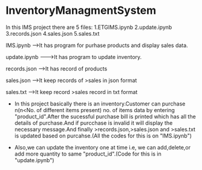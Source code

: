 # InventoryManagmentSystem

In this IMS project there are 5 files:
1.ETGIMS.ipynb
2.update.ipynb
3.records.json
4.sales.json
5.sales.txt

IMS.ipynb -->It has program for purhase products and display sales data.

update.ipynb --->It has program to update inventory.

records.json  -->It has record of products

sales.json -->It keep records of >sales in json format

sales.txt -->It keep record >sales record in txt format

* In this project basically there is an inventory.Customer can purchase n(n<No. of different items present) no. of items data by entering "product_id".After the sucessful purchase bill is printed which has all the details of purchase.And if purcchase is invalid it will display the necessary message.And finally >records.json,>sales.json and >sales.txt is updated based on purcahse.(All the codes for this is on "IMS.ipynb")

* Also,we can update the inventory one at time i.e, we can add,delete,or add more quantity to same "product_id".(Code for this is in "update.ipynb")



